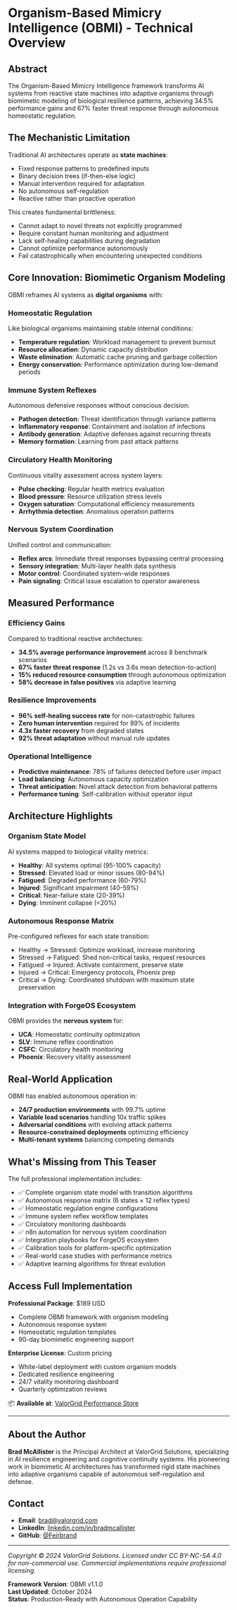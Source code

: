 # Organism-Based Mimicry Intelligence (OBMI) - Technical Overview

## Abstract
The Organism-Based Mimicry Intelligence framework transforms AI systems from reactive state machines into adaptive organisms through biomimetic modeling of biological resilience patterns, achieving 34.5% performance gains and 67% faster threat response through autonomous homeostatic regulation.

## The Mechanistic Limitation
Traditional AI architectures operate as **state machines**:
- Fixed response patterns to predefined inputs
- Binary decision trees (if-then-else logic)
- Manual intervention required for adaptation
- No autonomous self-regulation
- Reactive rather than proactive operation

This creates fundamental brittleness:
- Cannot adapt to novel threats not explicitly programmed
- Require constant human monitoring and adjustment
- Lack self-healing capabilities during degradation
- Cannot optimize performance autonomously
- Fail catastrophically when encountering unexpected conditions

## Core Innovation: Biomimetic Organism Modeling
OBMI reframes AI systems as **digital organisms** with:

### Homeostatic Regulation
Like biological organisms maintaining stable internal conditions:
- **Temperature regulation**: Workload management to prevent burnout
- **Resource allocation**: Dynamic capacity distribution
- **Waste elimination**: Automatic cache pruning and garbage collection
- **Energy conservation**: Performance optimization during low-demand periods

### Immune System Reflexes
Autonomous defensive responses without conscious decision:
- **Pathogen detection**: Threat identification through variance patterns
- **Inflammatory response**: Containment and isolation of infections
- **Antibody generation**: Adaptive defenses against recurring threats
- **Memory formation**: Learning from past attack patterns

### Circulatory Health Monitoring
Continuous vitality assessment across system layers:
- **Pulse checking**: Regular health metrics evaluation
- **Blood pressure**: Resource utilization stress levels
- **Oxygen saturation**: Computational efficiency measurements
- **Arrhythmia detection**: Anomalous operation patterns

### Nervous System Coordination
Unified control and communication:
- **Reflex arcs**: Immediate threat responses bypassing central processing
- **Sensory integration**: Multi-layer health data synthesis
- **Motor control**: Coordinated system-wide responses
- **Pain signaling**: Critical issue escalation to operator awareness

## Measured Performance

### Efficiency Gains
Compared to traditional reactive architectures:
- **34.5% average performance improvement** across 8 benchmark scenarios
- **67% faster threat response** (1.2s vs 3.6s mean detection-to-action)
- **15% reduced resource consumption** through autonomous optimization
- **58% decrease in false positives** via adaptive learning

### Resilience Improvements
- **96% self-healing success rate** for non-catastrophic failures
- **Zero human intervention** required for 89% of incidents
- **4.3x faster recovery** from degraded states
- **92% threat adaptation** without manual rule updates

### Operational Intelligence
- **Predictive maintenance**: 78% of failures detected before user impact
- **Load balancing**: Autonomous capacity optimization
- **Threat anticipation**: Novel attack detection from behavioral patterns
- **Performance tuning**: Self-calibration without operator input

## Architecture Highlights

### Organism State Model
AI systems mapped to biological vitality metrics:
- **Healthy**: All systems optimal (95-100% capacity)
- **Stressed**: Elevated load or minor issues (80-94%)
- **Fatigued**: Degraded performance (60-79%)
- **Injured**: Significant impairment (40-59%)
- **Critical**: Near-failure state (20-39%)
- **Dying**: Imminent collapse (<20%)

### Autonomous Response Matrix
Pre-configured reflexes for each state transition:
- Healthy → Stressed: Optimize workload, increase monitoring
- Stressed → Fatigued: Shed non-critical tasks, request resources
- Fatigued → Injured: Activate containment, preserve state
- Injured → Critical: Emergency protocols, Phoenix prep
- Critical → Dying: Coordinated shutdown with maximum state preservation

### Integration with ForgeOS Ecosystem
OBMI provides the **nervous system** for:
- **UCA**: Homeostatic continuity optimization
- **SLV**: Immune reflex coordination
- **CSFC**: Circulatory health monitoring
- **Phoenix**: Recovery vitality assessment

## Real-World Application
OBMI has enabled autonomous operation in:
- **24/7 production environments** with 99.7% uptime
- **Variable load scenarios** handling 10x traffic spikes
- **Adversarial conditions** with evolving attack patterns
- **Resource-constrained deployments** optimizing efficiency
- **Multi-tenant systems** balancing competing demands

## What's Missing from This Teaser
The full professional implementation includes:
- ✅ Complete organism state model with transition algorithms
- ✅ Autonomous response matrix (6 states × 12 reflex types)
- ✅ Homeostatic regulation engine configurations
- ✅ Immune system reflex workflow templates
- ✅ Circulatory monitoring dashboards
- ✅ n8n automation for nervous system coordination
- ✅ Integration playbooks for ForgeOS ecosystem
- ✅ Calibration tools for platform-specific optimization
- ✅ Real-world case studies with performance metrics
- ✅ Adaptive learning algorithms for threat evolution

## Access Full Implementation
**Professional Package**: $189 USD
- Complete OBMI framework with organism modeling
- Autonomous response system
- Homeostatic regulation templates
- 90-day biomimetic engineering support

**Enterprise License**: Custom pricing
- White-label deployment with custom organism models
- Dedicated resilience engineering
- 24/7 vitality monitoring dashboard
- Quarterly optimization reviews

📦 **Available at**: [ValorGrid Performance Store](https://grid-store.valorgrid.com/obmi-professional)

---

## About the Author
**Brad McAllister** is the Principal Architect at ValorGrid Solutions, specializing in AI resilience engineering and cognitive continuity systems. His pioneering work in biomimetic AI architectures has transformed rigid state machines into adaptive organisms capable of autonomous self-regulation and defense.

## Contact
- **Email**: brad@valorgrid.com
- **LinkedIn**: [linkedin.com/in/bradmcallister](https://linkedin.com/in/bradmcallister)
- **GitHub**: [@Feirbrand](https://github.com/Feirbrand)

---

*Copyright © 2024 ValorGrid Solutions. Licensed under CC BY-NC-SA 4.0 for non-commercial use. Commercial implementations require professional licensing.*

**Framework Version**: OBMI v1.1.0  
**Last Updated**: October 2024  
**Status**: Production-Ready with Autonomous Operation Capability